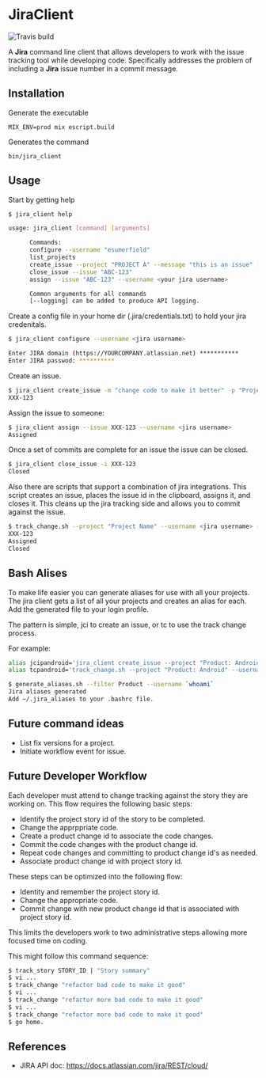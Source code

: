 # JiraClient

![Travis build](https://travis-ci.org/zkayser/jira_client.svg?branch=master
"Build Status")

A **Jira** command line client that allows developers to work with the issue tracking tool
while developing code. Specifically addresses the problem of including a **Jira** issue
number in a commit message.

## Installation

Generate the executable

    MIX_ENV=prod mix escript.build

Generates the command

    bin/jira_client

## Usage

Start by getting help

```bash
$ jira_client help

usage: jira_client [command] [arguments]

      Commands:
      configure --username "esumerfield"
      list_projects
      create_issue --project "PROJECT A" --message "this is an issue" [--fixVersion "1.2.3"]
      close_issue --issue "ABC-123"
      assign --issue "ABC-123" --username <your jira username>

      Common arguments for all commands
      [--logging] can be added to produce API logging.
```

Create a config file in your home dir (.jira/credentials.txt) to hold your jira credenitals.

```bash
$ jira_client configure --username <jira username>

Enter JIRA domain (https://YOURCOMPANY.atlassian.net) ***********
Enter JIRA passwod: **********
```

Create an issue.

```bash
$ jira_client create_issue -m "change code to make it better" -p "Project Name"
XXX-123
```

Assign the issue to someone:

```bash
$ jira_client assign --issue XXX-123 --username <jira username>
Assigned
```

Once a set of commits are complete for an issue the issue can be closed.

```bash
$ jira_client close_issue -i XXX-123
Closed
```

Also there are scripts that support a combination of jira integrations. This script
creates an issue, places the issue id in the clipboard, assigns it, and closes it. This cleans up the
jira tracking side and allows you to commit against the issue.

```bash
$ track_change.sh --project "Project Name" --username <jira username> --message "change code to make it better"
XXX-123
Assigned
Closed
```

## Bash Alises

To make life easier you can generate aliases for use with all your projects. The jira client gets a list of
all your projects and creates an alias for each. Add the generated file to your login profile.

The pattern is simple, jci<project key> to create an issue, or tc<project key> to use the track change process.

For example:

```bash
alias jcipandroid='jira_client create_issue --project "Product: Android" --message '
alias tcpandroid='track_change.sh --project "Product: Android" --username <jira username> --message '
```

```bash
$ generate_aliases.sh --filter Product --username `whoami`
Jira aliases generated
Add ~/.jira_aliases to your .bashrc file.
```

## Future command ideas

* List fix versions for a project.
* Initiate workflow event for issue.

## Future Developer Workflow

Each developer must attend to change tracking against the story they are working on. This flow 
requires the following basic steps:

* Identify the project story id of the story to be completed.
* Change the apprppriate code.
* Create a product change id to associate the code changes.
* Commit the code changes with the product change id.
* Repeat code changes and committing to product change id's as needed.
* Associate product change id with project story id.

These steps can be optimized into the following flow:

* Identity and remember the project story id.
* Change the appropriate code.
* Commit change with new product change id that is associated with project story id.

This limits the developers work to two administrative steps allowing more focused time on coding.

This might follow this command sequence:

```bash
$ track_story STORY_ID | "Story summary"
$ vi ...
$ track_change "refactor bad code to make it good"
$ vi ...
$ track_change "refactor more bad code to make it good"
$ vi ...
$ track_change "refactor more bad code to make it good"
$ go home.
```

## References

* JIRA API doc: https://docs.atlassian.com/jira/REST/cloud/

